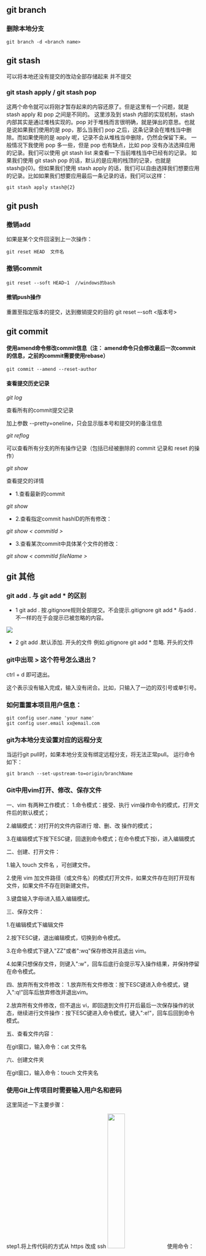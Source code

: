 
## git branch

### 删除本地分支
```
git branch -d <branch name>
```

## git stash 
可以将本地还没有提交的改动全部存储起来 并不提交
### git stash apply / git stash pop
这两个命令就可以将刚才暂存起来的内容还原了。但是这里有一个问题，就是 stash apply 和 pop 之间是不同的。
这里涉及到 stash 内部的实现机制，stash 内部其实是通过堆栈实现的。pop 对于堆栈而言很明确，就是弹出的意思。也就是说如果我们使用的是 pop，那么当我们 pop 之后，这条记录会在堆栈当中删除。而如果使用的是 apply 呢，记录不会从堆栈当中删除，仍然会保留下来。
一般情况下我使用 pop 多一些，但是 pop 也有缺点，比如 pop 没有办法选择应用的记录。我们可以使用 git stash list 来查看一下当前堆栈当中已经有的记录。
如果我们使用 git stash pop 的话，默认的是应用的栈顶的记录，也就是 stash@{0}。但如果我们使用 stash apply 的话，我们可以自由选择我们想要应用的记录。比如如果我们想要应用最后一条记录的话，我们可以这样：
```
git stash apply stash@{2}
```
## git push

### 撤销add
如果是某个文件回滚到上一次操作：  
```
git reset HEAD  文件名
```
### 撤销commit
```
git reset --soft HEAD~1  //windows的bash
```

#### 撤销push操作
重置至指定版本的提交，达到撤销提交的目的
git reset –-soft <版本号>


## git commit 

#### 使用amend命令修改commit信息（注： amend命令只会修改最后一次commit的信息，之前的commit需要使用rebase）
```
git commit --amend --reset-author
```
#### 查看提交历史记录
*git log*

查看所有的commit提交记录

加上参数  --pretty=oneline，只会显示版本号和提交时的备注信息

*git reflog*

 可以查看所有分支的所有操作记录（包括已经被删除的 commit 记录和 reset 的操作）

*git show*

 查看提交的详情

- 1.查看最新的commit

*git show*

- 2.查看指定commit hashID的所有修改：

*git show < commitId >*

- 3.查看某次commit中具体某个文件的修改：

*git show < commitId fileName >*

## git 其他

### git add . 与 git add * 的区别    
- 1
git add . 按.gitignore规则全部提交。不会提示.gitignore
git add * 与add .  不一样的在于会提示已被忽略的内容。

![](https://img2020.cnblogs.com/blog/2130168/202009/2130168-20200901152637965-560450371.png)
- 2
git add .默认添加. 开头的文件  例如.gitignore   git add * 忽略. 开头的文件

### git中出现 > 这个符号怎么退出？

ctrl + d 即可退出。

这个表示没有输入完成，输入没有闭合。比如，只输入了一边的双引号或单引号。
### 如何重置本项目用户信息：
```
git config user.name 'your name'
git config user.email xx@email.com
```
### git为本地分支设置对应的远程分支
当运行git pull时，如果本地分支没有绑定远程分支，将无法正常pull。
运行命令如下：
```
git branch --set-upstream-to=origin/branchName
```
### Git中用vim打开、修改、保存文件
一、vim 有两种工作模式： 
1.命令模式：接受、执行 vim操作命令的模式，打开文件后的默认模式； 

2.编辑模式：对打开的文件内容进行 增、删、改 操作的模式；

3.在编辑模式下按下ESC键，回退到命令模式；在命令模式下按i，进入编辑模式

二、创建、打开文件：

1.输入 touch 文件名 ，可创建文件。

2.使用 vim 加文件路径（或文件名）的模式打开文件，如果文件存在则打开现有文件，如果文件不存在则新建文件。 

3.键盘输入字母i进入插入编辑模式。

三、保存文件： 

1.在编辑模式下编辑文件 

2.按下ESC键，退出编辑模式，切换到命令模式。 

3.在命令模式下键入"ZZ"或者":wq"保存修改并且退出 vim。 

4.如果只想保存文件，则键入":w"，回车后底行会提示写入操作结果，并保持停留在命令模式。

四、放弃所有文件修改： 
1.放弃所有文件修改：按下ESC键进入命令模式，键入":q!"回车后放弃修改并退出vim。 

2.放弃所有文件修改，但不退出 vi，即回退到文件打开后最后一次保存操作的状态，继续进行文件操作：按下ESC键进入命令模式，键入":e!"，回车后回到命令模式。

五、查看文件内容：

在git窗口，输入命令：cat 文件名

 六、创建文件夹

在git窗口，输入命令：touch 文件夹名

### 使用Git上传项目时需要输入用户名和密码
这里简述一下主要步骤：

step1.将上传代码的方式从 https 改成 ssh
<img src="https://i.loli.net/2020/11/21/f6q1YtxQbuHjTUP.png" width = "30%" hight="30%" />
使用命令：`git remote set-url origin git@github.com:LawsonAbs/luogu.git` 后面的用户和项目名需要根据你自己的情况而改变。

step2.在自己本地生成ssh公钥并写在github中指定项目的key中
`ssh-keygen -rsa -C "LawsonAbs"` 生成LawsonAbs这个用户的公钥。

step3.执行命令 `git push -u origin master`


### git 报错
#### fatal: This operation must be run in a work tree 
可能原因： 1.路径不正确
          2.git仓库没有正确创建
#### warning: LF will be replaced by CRLF in ****. The file will have its original line endings in y
警告原因：可能是你的项目使用了GitHub的开源项目，这个开源项目上传的环境（Linux）和你本次上传GitHub仓库的环境（Windows）不同
例如：本机上传的环境是win10    ，而在你本机项目中引用的GitHub项目上传环境是Linux

windows中的换行符为 CRLF，而在Linux下的换行符为LF

就会产生如上换行符不同的警告
但是这个错误可以直接忽略，对项目影响不大，我觉着如果以后项目在其他环境上运行的话，还可以通过这个方法改变换行符，是项目在其他环境中正常运行！

#### Automatic merge failed; fix conflicts and then commit the result.
自动合并失败；修改冲突然后提交修改后的结果。
<<<<<<<< HEAD

         你写的代码

===============

          别人写的代码

>>>>>>>>>>>>>>> sdhqd128dqwenasjdq

#### Another git process seems to be running in this repository

windows对于进程的同步互斥管理，是有资源上锁机制的。猜测这里肯定是有进程对某资源进行了加锁，但是由于进程突然崩溃，未来得及解锁，导致其他进程访问不了。
进入工作区目录下的隐藏文件.git，其中的index.lock文件删除掉，然后重新打开git bash进程，问题解决。


### .gitignore用法
```
# 忽略 .a 文件
*.a
# 但否定忽略 lib.a, 尽管已经在前面忽略了 .a 文件
!lib.a
# 仅在当前目录下忽略 TODO 文件， 但不包括子目录下的 subdir/TODO
/TODO
# 忽略 build/ 文件夹下的所有文件
build/
# 忽略 doc/notes.txt, 不包括 doc/server/arch.txt
doc/*.txt
# 忽略所有的 .pdf 文件 在 doc/ directory 下的
doc/**/*.pdf
```

[模板](https://github.com/github/gitignore)